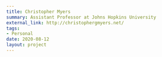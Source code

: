 ```yaml
---
title: Christopher Myers
summary: Assistant Professor at Johns Hopkins University
external_link: http://christophergmyers.net/
tags:
- Personal
date: 2020-08-12
layout: project
---
```


